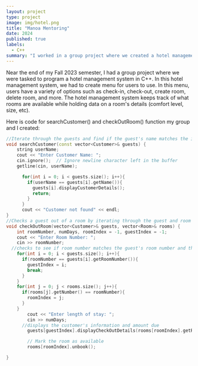 ```yaml
---
layout: project
type: project
image: img/hotel.png
title: "Manoa Mentoring"
date: 2024
published: true
labels:
  - C++
summary: "I worked in a group project where we created a hotel management system in C++"
---
```


Near the end of my Fall 2023 semester, I had a group project where we were tasked to program a hotel management system in C++. In this hotel management system, we had to create menu for users to use. In this menu, users have a variety of options such as check-in, check-out, create room, delete room, and more. The hotel management system keeps track of what rooms are available while holding data on a room's details (comfort level, size, etc). 

Here is code for searchCustomer() and checkOutRoom() function my group and I created:

```cpp
//Iterate through the guests and find if the guest's name matches the inputed name or an error if there is no match found 
void searchCustomer(const vector<Customer>& guests) {
    string userName;
    cout << "Enter Customer Name: ";
    cin.ignore();  // Ignore newline character left in the buffer
    getline(cin, userName);

      for(int i = 0; i < guests.size(); i++){
        if(userName == guests[i].getName()){
          guests[i].displayCustomerDetails();
          return;
        }
      }
      cout << "Customer not found" << endl;
}
//Checks a guest out of a room by iterating through the guest and room vectors to find if the correct guest and room, then removes the guest from the room and marks the room as available
void checkOutRoom(vector<Customer>& guests, vector<Room>& rooms) {
    int roomNumber, numDays, roomIndex = -1, guestIndex = -1;
    cout << "Enter Room Number: ";
    cin >> roomNumber;
  //checks to see if room number matches the guest's room number and the rooms room number
    for(int i = 0; i < guests.size(); i++){
      if(roomNumber == guests[i].getRoomNumber()){
        guestIndex = i;
        break;
      }
    }
    for(int j = 0; j < rooms.size(); j++){
      if(rooms[j].getNumber() == roomNumber){
        roomIndex = j;
      }
    }
        cout << "Enter length of stay: ";
        cin >> numDays;
      //displays the customer's information and amount due
        guests[guestIndex].displayCheckOutDetails(rooms[roomIndex].getRent() * numDays);

        // Mark the room as available
        rooms[roomIndex].unbook();

}
```
